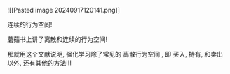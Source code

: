 

![[Pasted image 20240917120141.png]]


连续的行为空间!

蘑菇书上讲了离散和连续的行为空间!

那就用这个文献说明, 强化学习除了常见的 离散行为空间 , 即 买入, 持有, 和卖出以外, 还有其他的方法!!!



